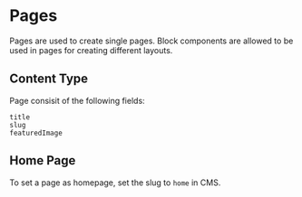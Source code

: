 # Pages

Pages are used to create single pages. Block components are allowed to be used in pages for creating different layouts.

## Content Type

Page consisit of the following fields:

```shell
title
slug
featuredImage
```

## Home Page

To set a page as homepage, set the slug to `home` in CMS.

